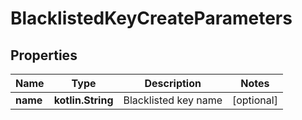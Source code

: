 
# BlacklistedKeyCreateParameters

## Properties
Name | Type | Description | Notes
------------ | ------------- | ------------- | -------------
**name** | **kotlin.String** | Blacklisted key name |  [optional]



